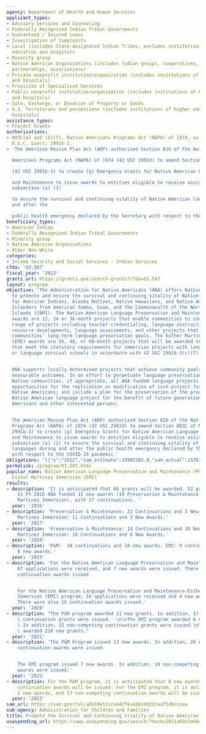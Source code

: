 ```yaml
---
agency: Department of Health and Human Services
applicant_types:
- Advisory Services and Counseling
- Federally Recognized lndian Tribal Governments
- Guaranteed / Insured Loans
- Investigation of Complaints
- Local (includes State-designated lndian Tribes, excludes institutions of higher
  education and hospitals
- Minority group
- Native American Organizations (includes lndian groups, cooperatives, corporations,
  partnerships, associations)
- Private nonprofit institution/organization (includes institutions of higher education
  and hospitals)
- Provision of Specialized Services
- Public nonprofit institution/organization (includes institutions of higher education
  and hospitals)
- Sale, Exchange, or Donation of Property or Goods
- U.S. Territories and possessions (includes institutions of higher education and
  hospitals)
assistance_types:
- Project Grants
authorizations:
- 803C(a) and (b)(7), Native Americans Programs Act (NAPA) of 1974, as amended. 42
  U.S.C. &sect; 2991b-3.
- 'The American Rescue Plan Act (ARP) authorized Section 816 of the Native

  Americans Programs Act (NAPA) of 1974 (42 USC 2992d) to amend Section 803C of NAPA

  (42 USC 2991b-3) to create (g) Emergency Grants for Native American Language Preservation

  and Maintenance to issue awards to entities eligible to receive assistance under
  subsection (a) (1)

  to ensure the survival and continuing vitality of Native American languages during
  and after the

  public health emergency declared by the Secretary with respect to the COVID-19 pandemic.'
beneficiary_types:
- American Indian
- Federally Recognized Indian Tribal Governments
- Minority group
- Native American Organizations
- Other Non-White
categories:
- Income Security and Social Services - Indian Services
cfda: '93.587'
fiscal_year: '2022'
grants_url: https://grants.gov/search-grants?cfda=93.587
layout: program
objective: 'The Administration for Native Americans (ANA) offers Native Language programs
  to promote and ensure the survival and continuing vitality of Native American languages
  for American Indians, Alaska Natives, Native Hawaiians, and Native American Pacific
  Islanders from American Samoa, Guam, and the Commonwealth of the Northern Mariana
  Islands (CNMI). The Native American Language Preservation and Maintenance (P&M)
  awards are 12, 24 or 36-month projects that enable communities to conduct a broad
  range of projects including teacher credentialing, language instruction, language
  resource developments, language assessments, and other projects that support the
  communities’ long-term language preservation goals. The Esther Martinez Immersion
  (EMI) awards are 36, 48, or 60-month projects that will be awarded to applicants
  that meet the statutory requirements for immersion projects with language nests
  or language survival schools in accordance with 42 USC 2991b-3(c)(7)


  ANA supports locally determined projects that achieve community goals through specific,
  measurable outcomes. In an effort to perpetuate language preservation efforts for
  Native communities, if appropriate, all ANA funded language projects should identify
  opportunities for the replication or modification of such project for use by other
  Native Americans; and include a plan for the preservation of the products of the
  Native American language project for the benefit of future generations of Native
  Americans and other interested persons.


  The American Rescue Plan Act (ARP) authorized Section 816 of the Native Americans
  Programs Act (NAPA) of 1974 (42 USC 2992d) to amend Section 803C of NAPA (42 USC
  2991b-3) to create (g) Emergency Grants for Native American Language Preservation
  and Maintenance to issue awards to entities eligible to receive assistance under
  subsection (a) (1) to ensure the survival and continuing vitality of Native American
  languages during and after the public health emergency declared by the Secretary
  with respect to the COVID-19 pandemic.'
obligations: '[{"x":"2022","sam_estimate":13905382.0,"sam_actual":15761531.0,"usa_spending_actual":14917168.95},{"x":"2023","sam_estimate":17700646.0,"sam_actual":0.0,"usa_spending_actual":14168142.02},{"x":"2024","sam_estimate":17700646.0,"sam_actual":0.0,"usa_spending_actual":16917457.57}]'
permalink: /program/93.587.html
popular_name: Native American Language Preservation and Maintenance (P&M) and the
  Esther Martinez Immersion (EMI)
results:
- description: 'It is anticipated that 60 grants will be awarded. 52 grants were awarded.
    In FY 2016 ANA funded 15 new awards (10 Preservation & Maintenance and 5 Esther
    Martinez Immersion), with 37 continuations. '
  year: '2016'
- description: 'Preservation & Maintenance: 22 Continuations and 5 New Awards. Esther
    Martinez Immersion: 11 Continuations and 3 New Awards.'
  year: '2017'
- description: 'Preservation & Maintenance: 14 Continuations and 10 New Awards. Esther
    Martinez Immersion: 10 Continuations and 8 New Awards.'
  year: '2018'
- description: 'P&M:  18 continuations and 10 new awards. EMI: 9 continuations and
    8 new awards.'
  year: '2019'
- description: 'For the Native American Language Preservation and Maintenance program,
    67 applications were received, and 7 new awards were issued. There were also 19
    continuation awards issued.


    For the Native American Language Preservation and Maintenance-Esther Martinez
    Immersion (EMI) program, 16 applications were received and 4 new were issued.
    There were also 15 continuation awards issued.'
  year: '2020'
- description: "The P&M program awarded 21 new grants. In addition, 17 non-competing\
    \ continuation grants were issued.  \n\nThe EMI program awarded 6 new grants.\
    \ In addition, 12 non-competing continuation grants were issued.\n\nThe ARP program\
    \ awarded 210 new grants."
  year: '2021'
- description: 'The P&M Program issued 13 new awards. In addition, 28 non-competing
    continuation awards were issued.


    The EMI program issued 7 new awards. In addition, 10 non-competing continuation
    awards were issued.'
  year: '2022'
- description: For the P&M program, it is anticipated that 8 new awards, and 33 non-competing
    continuation awards will be issued. For the EMI program, it is anticipated that
    2 new awards, and 17 non-competing continuation awards will be issued.
  year: '2023'
sam_url: https://sam.gov/fal/a8b10413cca442f6a1062d022caaf5d0/view
sub-agency: Administration for Children and Families
title: Promote the Survival and Continuing Vitality of Native American Languages
usaspending_url: https://www.usaspending.gov/search/?hash=5011a69c5eb8ea12e8ec141b26a1f982
---
```

